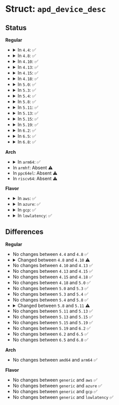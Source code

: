 # Struct: <code>apd_device_desc</code>

## Status
<b>Regular</b>
<ul>
<li>
<details>
<summary>In <code>4.4</code>: ✅</summary>

```c
struct apd_device_desc {
    unsigned int flags;
    unsigned int fixed_clk_rate;
    int (*setup)(struct apd_private_data *);
};
```
</details>
</li>
<li>
<details>
<summary>In <code>4.8</code>: ✅</summary>

```c
struct apd_device_desc {
    unsigned int flags;
    unsigned int fixed_clk_rate;
    int (*setup)(struct apd_private_data *);
};
```
</details>
</li>
<li>
<details>
<summary>In <code>4.10</code>: ✅</summary>

```c
struct apd_device_desc {
    unsigned int flags;
    unsigned int fixed_clk_rate;
    struct property_entry *properties;
    int (*setup)(struct apd_private_data *);
};
```
</details>
</li>
<li>
<details>
<summary>In <code>4.13</code>: ✅</summary>

```c
struct apd_device_desc {
    unsigned int flags;
    unsigned int fixed_clk_rate;
    struct property_entry *properties;
    int (*setup)(struct apd_private_data *);
};
```
</details>
</li>
<li>
<details>
<summary>In <code>4.15</code>: ✅</summary>

```c
struct apd_device_desc {
    unsigned int flags;
    unsigned int fixed_clk_rate;
    struct property_entry *properties;
    int (*setup)(struct apd_private_data *);
};
```
</details>
</li>
<li>
<details>
<summary>In <code>4.18</code>: ✅</summary>

```c
struct apd_device_desc {
    unsigned int flags;
    unsigned int fixed_clk_rate;
    struct property_entry *properties;
    int (*setup)(struct apd_private_data *);
};
```
</details>
</li>
<li>
<details>
<summary>In <code>5.0</code>: ✅</summary>

```c
struct apd_device_desc {
    unsigned int flags;
    unsigned int fixed_clk_rate;
    struct property_entry *properties;
    int (*setup)(struct apd_private_data *);
};
```
</details>
</li>
<li>
<details>
<summary>In <code>5.3</code>: ✅</summary>

```c
struct apd_device_desc {
    unsigned int flags;
    unsigned int fixed_clk_rate;
    struct property_entry *properties;
    int (*setup)(struct apd_private_data *);
};
```
</details>
</li>
<li>
<details>
<summary>In <code>5.4</code>: ✅</summary>

```c
struct apd_device_desc {
    unsigned int flags;
    unsigned int fixed_clk_rate;
    struct property_entry *properties;
    int (*setup)(struct apd_private_data *);
};
```
</details>
</li>
<li>
<details>
<summary>In <code>5.8</code>: ✅</summary>

```c
struct apd_device_desc {
    unsigned int flags;
    unsigned int fixed_clk_rate;
    struct property_entry *properties;
    int (*setup)(struct apd_private_data *);
};
```
</details>
</li>
<li>
<details>
<summary>In <code>5.11</code>: ✅</summary>

```c
struct apd_device_desc {
    unsigned int fixed_clk_rate;
    struct property_entry *properties;
    int (*setup)(struct apd_private_data *);
};
```
</details>
</li>
<li>
<details>
<summary>In <code>5.13</code>: ✅</summary>

```c
struct apd_device_desc {
    unsigned int fixed_clk_rate;
    struct property_entry *properties;
    int (*setup)(struct apd_private_data *);
};
```
</details>
</li>
<li>
<details>
<summary>In <code>5.15</code>: ✅</summary>

```c
struct apd_device_desc {
    unsigned int fixed_clk_rate;
    struct property_entry *properties;
    int (*setup)(struct apd_private_data *);
};
```
</details>
</li>
<li>
<details>
<summary>In <code>5.19</code>: ✅</summary>

```c
struct apd_device_desc {
    unsigned int fixed_clk_rate;
    struct property_entry *properties;
    int (*setup)(struct apd_private_data *);
};
```
</details>
</li>
<li>
<details>
<summary>In <code>6.2</code>: ✅</summary>

```c
struct apd_device_desc {
    unsigned int fixed_clk_rate;
    struct property_entry *properties;
    int (*setup)(struct apd_private_data *);
};
```
</details>
</li>
<li>
<details>
<summary>In <code>6.5</code>: ✅</summary>

```c
struct apd_device_desc {
    unsigned int fixed_clk_rate;
    struct property_entry *properties;
    int (*setup)(struct apd_private_data *);
};
```
</details>
</li>
<li>
<details>
<summary>In <code>6.8</code>: ✅</summary>

```c
struct apd_device_desc {
    unsigned int fixed_clk_rate;
    struct property_entry *properties;
    int (*setup)(struct apd_private_data *);
};
```
</details>
</li>
</ul>
<b>Arch</b>
<ul>
<li>
<details>
<summary>In <code>arm64</code>: ✅</summary>

```c
struct apd_device_desc {
    unsigned int flags;
    unsigned int fixed_clk_rate;
    struct property_entry *properties;
    int (*setup)(struct apd_private_data *);
};
```
</details>
</li>
<li>
In <code>armhf</code>: Absent ⚠️
</li>
<li>
In <code>ppc64el</code>: Absent ⚠️
</li>
<li>
In <code>riscv64</code>: Absent ⚠️
</li>
</ul>
<b>Flavor</b>
<ul>
<li>
<details>
<summary>In <code>aws</code>: ✅</summary>

```c
struct apd_device_desc {
    unsigned int flags;
    unsigned int fixed_clk_rate;
    struct property_entry *properties;
    int (*setup)(struct apd_private_data *);
};
```
</details>
</li>
<li>
<details>
<summary>In <code>azure</code>: ✅</summary>

```c
struct apd_device_desc {
    unsigned int flags;
    unsigned int fixed_clk_rate;
    struct property_entry *properties;
    int (*setup)(struct apd_private_data *);
};
```
</details>
</li>
<li>
<details>
<summary>In <code>gcp</code>: ✅</summary>

```c
struct apd_device_desc {
    unsigned int flags;
    unsigned int fixed_clk_rate;
    struct property_entry *properties;
    int (*setup)(struct apd_private_data *);
};
```
</details>
</li>
<li>
<details>
<summary>In <code>lowlatency</code>: ✅</summary>

```c
struct apd_device_desc {
    unsigned int flags;
    unsigned int fixed_clk_rate;
    struct property_entry *properties;
    int (*setup)(struct apd_private_data *);
};
```
</details>
</li>
</ul>

## Differences
<b>Regular</b>
<ul>
<li>
No changes between <code>4.4</code> and <code>4.8</code> ✅
</li>
<li>
<details>
<summary>Changed between <code>4.8</code> and <code>4.10</code> ⚠️</summary>
<ul>
<li>
<b>Field added. </b>
<code>struct property_entry *properties</code>
</li>
</ul>
</details>
</li>
<li>
No changes between <code>4.10</code> and <code>4.13</code> ✅
</li>
<li>
No changes between <code>4.13</code> and <code>4.15</code> ✅
</li>
<li>
No changes between <code>4.15</code> and <code>4.18</code> ✅
</li>
<li>
No changes between <code>4.18</code> and <code>5.0</code> ✅
</li>
<li>
No changes between <code>5.0</code> and <code>5.3</code> ✅
</li>
<li>
No changes between <code>5.3</code> and <code>5.4</code> ✅
</li>
<li>
No changes between <code>5.4</code> and <code>5.8</code> ✅
</li>
<li>
<details>
<summary>Changed between <code>5.8</code> and <code>5.11</code> ⚠️</summary>
<ul>
<li>
<b>Field removed. </b>
<code>unsigned int flags</code>
</li>
</ul>
</details>
</li>
<li>
No changes between <code>5.11</code> and <code>5.13</code> ✅
</li>
<li>
No changes between <code>5.13</code> and <code>5.15</code> ✅
</li>
<li>
No changes between <code>5.15</code> and <code>5.19</code> ✅
</li>
<li>
No changes between <code>5.19</code> and <code>6.2</code> ✅
</li>
<li>
No changes between <code>6.2</code> and <code>6.5</code> ✅
</li>
<li>
No changes between <code>6.5</code> and <code>6.8</code> ✅
</li>
</ul>
<b>Arch</b>
<ul>
<li>
No changes between <code>amd64</code> and <code>arm64</code> ✅
</li>
</ul>
<b>Flavor</b>
<ul>
<li>
No changes between <code>generic</code> and <code>aws</code> ✅
</li>
<li>
No changes between <code>generic</code> and <code>azure</code> ✅
</li>
<li>
No changes between <code>generic</code> and <code>gcp</code> ✅
</li>
<li>
No changes between <code>generic</code> and <code>lowlatency</code> ✅
</li>
</ul>

